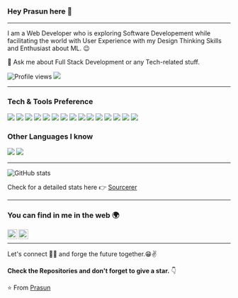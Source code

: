### Hey Prasun here 👋

---

I am a Web Developer who is exploring Software Developement while facilitating the world with User Experience with my Design Thinking Skills and Enthusiast about ML. :wink:

 💬 Ask me about Full Stack Development or any Tech-related stuff.


![Profile views](https://gpvc.arturio.dev/Prasun-Shiwakoti)  <img src="https://img.shields.io/github/followers/Prasun-Shiwakoti?label=Follow" style=" float:left, margin-right:10px" />


---


### Tech & Tools Preference

<img src = "https://img.shields.io/badge/-HTML5-E34F26?style=flat&logo=html5&logoColor=white"> <img src = "https://img.shields.io/badge/-CSS3-1572B6?style=flat&logo=css3&logoColor=white">
<img src="https://img.shields.io/badge/-Bootstrap-563D7C?style=flat&logo=bootstrap&logoColor=white">
<img src="https://img.shields.io/badge/-JavaScript-eed718?style=flat&logo=javascript&logoColor=ffffff">
<img src="https://img.shields.io/badge/-Python-black?style=flat&logo=python&logoColor=white">
<img src="https://img.shields.io/badge/-Django-3C873A?style=flat&logo=django&logoColor=white">
<img src="https://img.shields.io/badge/-React-000000?style=flat&logo=react&logoColor=00c8ff">
<img src="https://img.shields.io/badge/-MongoDB-4DB33D?style=flat&logo=mongodb&logoColor=FFFFFF">
<img src="https://img.shields.io/badge/-MySQL-F29111?style=flat&logo=mysql&logoColor=FFFFFF">
<img src="https://img.shields.io/badge/-Express.js-787878?style=flat">
<img src="https://img.shields.io/badge/-Node.js-3C873A?style=flat&logo=Node.js&logoColor=white">
<img src="https://img.shields.io/badge/-Progressive Web Apps-5A0FC8?style=flat">
<img src="http://img.shields.io/badge/-Git-F1502F?style=flat&logo=git&logoColor=FFFFFF">
<img src="http://img.shields.io/badge/-Github-000000?style=flat&logo=github&logoColor=FFFFFF">
<img src="http://img.shields.io/badge/-VS%20Code-007ACC?style=flat&logo=visual%20studio%20code&logoColor=white">

### Other Languages I know
<img src="http://img.shields.io/badge/-Java-F89820?style=flat&logo=java&logoColor=white"> <img src="https://img.shields.io/badge/-C%20&%20C++-659ad2?style=flat&logo=c%2B%2B&logoColor=ffffff">  

---

![GitHub stats](https://github-readme-stats.vercel.app/api?username=Prasun-Shiwakoti&show_icons=true&hide_border=true)

Check for a detailed stats here :point_right: [Sourcerer](https://sourcerer.io/Prasun-Shiwakoti)

---


### You can find in me in the web 🌍
[<img align="left" alt="Prasun-Shiwakoti | LinkedIn" width="22px" src="https://cdn.jsdelivr.net/npm/simple-icons@v3/icons/linkedin.svg" />][linkedin]
[<img align="left" alt="Prasun-Shiwakoti | Instagram" width="22px" src="https://cdn.jsdelivr.net/npm/simple-icons@v3/icons/instagram.svg" />][instagram]

<br/>


---

Let's connect 👨‍💻 and forge the future together.😁✌

**Check the Repositories and don't forget to give a star.** 👇

:star: From [Prasun](https://github.com/Prasun-Shiwakoti)

[youtube]: https://youtube.com/
[instagram]: https://www.instagram.com/_pra_sun_/
[linkedin]: https://www.linkedin.com/in/prasun-shiwakoti-9570581b3/
